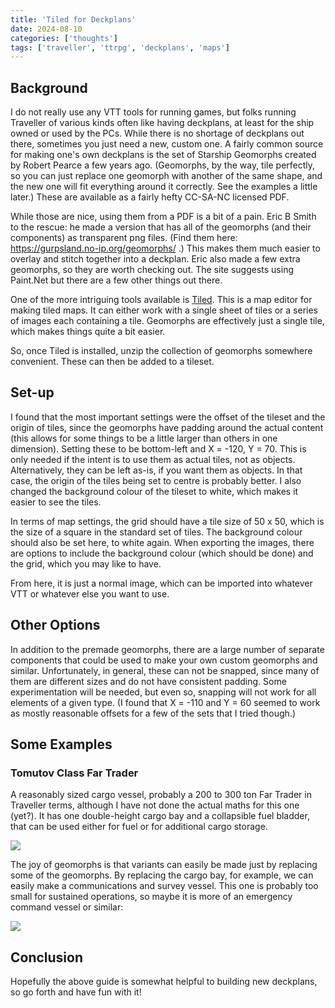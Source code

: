 ```yaml
---
title: 'Tiled for Deckplans'
date: 2024-08-10
categories: ['thoughts']
tags: ['traveller', 'ttrpg', 'deckplans', 'maps']
---
```


## Background

I do not really use any VTT tools for running games, but folks running Traveller of various kinds often like having deckplans, at least for the ship owned or used by the PCs. While there is no shortage of deckplans out there, sometimes you just need a new, custom one. A fairly common source for making one's own deckplans is the set of Starship Geomorphs created by Robert Pearce a few years ago. (Geomorphs, by the way, tile perfectly, so you can just replace one geomorph with another of the same shape, and the new one will fit everything around it correctly. See the examples a little later.) These are available as a fairly hefty CC-SA-NC licensed PDF.

While those are nice, using them from a PDF is a bit of a pain. Eric B Smith to the rescue: he made a version that has all of the geomorphs (and their components) as transparent png files. (Find them here: https://gurpsland.no-ip.org/geomorphs/ .) This makes them much easier to overlay and stitch together into a deckplan. Eric also made a few extra geomorphs, so they are worth checking out. The site suggests using Paint.Net but there are a few other things out there.

One of the more intriguing tools available is [Tiled](https://www.mapeditor.org/). This is a map editor for making tiled maps. It can either work with a single sheet of tiles or a series of images each containing a tile. Geomorphs are effectively just a single tile, which makes things quite a bit easier.

So, once Tiled is installed, unzip the collection of geomorphs somewhere convenient. These can then be added to a tileset.

## Set-up

I found that the most important settings were the offset of the tileset and the origin of tiles, since the geomorphs have padding around the actual content (this allows for some things to be a little larger than others in one dimension). Setting these to be bottom-left and X = -120, Y = 70. This is only needed if the intent is to use them as actual tiles, not as objects. Alternatively, they can be left as-is, if you want them as objects. In that case, the origin of the tiles being set to centre is probably better. I also changed the background colour of the tileset to white, which makes it easier to see the tiles.

In terms of map settings, the grid should have a tile size of 50 x 50, which is the size of a square in the standard set of tiles. The background colour should also be set here, to white again. When exporting the images, there are options to include the background colour (which should be done) and the grid, which you may like to have.

From here, it is just a normal image, which can be imported into whatever VTT or whatever else you want to use.

## Other Options

In addition to the premade geomorphs, there are a large number of separate components that could be used to make your own custom geomorphs and similar. Unfortunately, in general, these can not be snapped, since many of them are different sizes and do not have consistent padding. Some experimentation will be needed, but even so, snapping will not work for all elements of a given type. (I found that X = -110 and Y = 60 seemed to work as mostly reasonable offsets for a few of the sets that I tried though.)

## Some Examples

### Tomutov Class Far Trader

A reasonably sized cargo vessel, probably a 200 to 300 ton Far Trader in Traveller terms, although I have not done the actual maths for this one (yet?). It has one double-height cargo bay and a collapsible fuel bladder, that can be used either for fuel or for additional cargo storage.

![](/img/traveller/deckplans/cargo_vessel1.png)

The joy of geomorphs is that variants can easily be made just by replacing some of the geomorphs. By replacing the cargo bay, for example, we can easily make a communications and survey vessel. This one is probably too small for sustained operations, so maybe it is more of an emergency command vessel or similar:

![](/img/traveller/deckplans/recce1.png)

## Conclusion

Hopefully the above guide is somewhat helpful to building new deckplans, so go forth and have fun with it!
